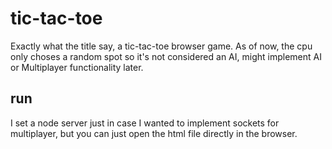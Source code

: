 # tic-tac-toe

Exactly what the title say, a tic-tac-toe browser game.
As of now, the cpu only choses a random spot so it's not considered an AI, might implement AI or Multiplayer functionality later.


## run

I set a node server just in case I wanted to implement sockets for multiplayer, but you can just open the html file directly in the browser.
